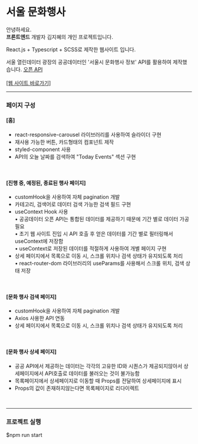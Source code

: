 # 서울 문화행사 
 
안녕하세요.  
**프론트엔드** 개발자 김지혜의 개인 프로젝트입니다.

React.js + Typescript + SCSS로 제작한 웹사이트 입니다.

서울 열린데이터 광장의 공공데이터인 '서울시 문화행사 정보' API를 활용하여 제작했습니다.
<a href="https://data.seoul.go.kr/dataList/OA-15486/S/1/datasetView.do">오픈 API</a>
<br/><br/>
<a href="http://culturalevent.dothome.co.kr/">[웹 사이트 바로가기]</a>
<br/>
<hr/>  

### 페이지 구성

#### [홈]
- react-responsive-carousel 라이브러리를 사용하여 슬라이더 구현
- 재사용 가능한 버튼, 카드형태의 컴포넌트 제작
- styled-component 사용  
- API의 오늘 날짜를 검색하여 "Today Events" 섹션 구현
  
<br/>

#### [진행 중, 예정된, 종료된 행사 페이지]  
- customHook을 사용하여 자체 pagination 개발
- 카테고리, 검색어로 데이터 검색 가능한 검색 필드 구현
- useContext Hook 사용  
 • 공공데이터 오픈 API는 통합된 데이터를 제공하기 때문에 기간 별로 데이터 가공 필요    
 • 초기 웹 사이트 진입 시 API 호출 후 얻은 데이터를 기간 별로 필터링해서 useContext에 저장함  
 • useContext로 저장된 데이터를 적절하게 사용하여 개별 페이지 구현  
- 상세 페이지에서 목록으로 이동 시, 스크롤 위치나 검색 상태가 유지되도록 처리  
 • react-router-dom 라이브러리의 useParams를 사용해서 스크롤 위치, 검색 상태 저장  

<br/>

#### [문화 행사 검색 페이지]
- customHook을 사용하여 자체 pagination 개발  
- Axios 사용한 API 연동 
- 상세 페이지에서 목록으로 이동 시, 스크롤 위치나 검색 상태가 유지되도록 처리  

<br/>

#### [문화 행사 상세 페이지]
- 공공 API에서 제공하는 데이터는 각각의 고유한 ID와 시퀀스가 제공되지않아서 상세페이지에서 API호출로 데이터를 불러오는 것이 불가능함
- 목록페이지에서 상세페이지로 이동할 때 Props를 전달하여 상세페이지에 표시
- Props의 값이 존재하지않는다면 목록페이지로 리다이렉트

<br/>

<hr/>
 
 




### 프로젝트 실행
$npm run start
